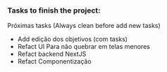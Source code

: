 ### Tasks to finish the project:
Próximas tasks (Always clean before add new tasks)
- Add edição dos objetivos (com tasks)
- Refact UI Para não quebrar em telas menores
- Refact backend NextJS
- Refact Componentização